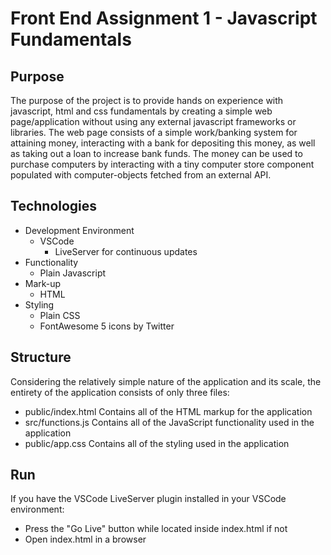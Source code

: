 # Front End Assignment 1 - Javascript Fundamentals

## Purpose
The purpose of the project is to provide hands on experience with javascript, html and css fundamentals by creating a simple web page/application without using any external javascript frameworks or libraries. The web page consists of a simple work/banking system for attaining money, interacting with a bank for depositing this money, as well as taking out a loan to increase bank funds. The money can be used to purchase computers by interacting with a tiny computer store component populated with computer-objects fetched from an external API.

## Technologies
- Development Environment
  - VSCode
    - LiveServer for continuous updates 
- Functionality
  - Plain Javascript
- Mark-up
  - HTML
- Styling
  - Plain CSS
  - FontAwesome 5 icons by Twitter

## Structure
Considering the relatively simple nature of the application and its scale, the entirety of the application consists of only three files:
- public/index.html
  Contains all of the HTML markup for the application
- src/functions.js
  Contains all of the JavaScript functionality used in the application
- public/app.css
  Contains all of the styling used in the application

## Run
If you have the VSCode LiveServer plugin installed in your VSCode environment:
- Press the "Go Live" button while located inside index.html
if not
- Open index.html in a browser
